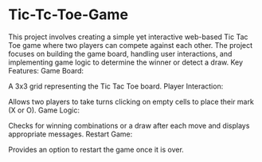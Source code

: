 # Tic-Tc-Toe-Game
This project involves creating a simple yet interactive web-based Tic Tac Toe game where two players can compete against each other. The project focuses on building the game board, handling user interactions, and implementing game logic to determine the winner or detect a draw.
Key Features:
Game Board:

A 3x3 grid representing the Tic Tac Toe board.
Player Interaction:

Allows two players to take turns clicking on empty cells to place their mark (X or O).
Game Logic:

Checks for winning combinations or a draw after each move and displays appropriate messages.
Restart Game:

Provides an option to restart the game once it is over.
